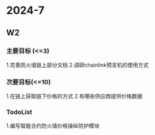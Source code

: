 # 2024-7

## W2

### 主要目标 (<=3)

1.完善防火墙链上部分文档
2.调研chainlink预言机的使用方式

### 次要目标(<=10)

1.在链上获取链下价格的方式
2.有哪些供应商提供价格数据

### TodoList

1.编写智能合约防火墙价格操纵防护模块

